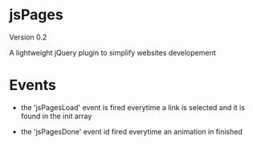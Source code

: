 jsPages
=======

Version 0.2

A lightweight jQuery plugin to simplify websites developement

Events
=======

 - the 'jsPagesLoad' event is fired everytime a link is selected and
   it is found in the init array

 - the 'jsPagesDone' event id fired everytime an animation in finished
